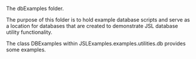 The dbExamples folder. 

The purpose of this folder is to hold example database scripts and serve as a location for databases that are created to demonstrate JSL database utility functionality.

The class DBExamples within JSLExamples.examples.utilities.db provides some examples.

